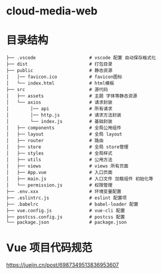 <!--
 * @Author: your name
 * @Date: 2021-07-26 10:27:19
 * @LastEditTime: 2021-07-26 20:06:23
 * @LastEditors: Please set LastEditors
 * @Description: In User Settings Edit
 * @FilePath: /cloud-media-web/README.md
-->
# cloud-media-web

# 目录结构
```
├── .vscode                    # vscode 配置 自动保存格式化
├── dist                       # 打包目录
├── public                     # 静态资源
│   │── favicon.ico            # favicon图标
│   └── index.html             # html模板
├── src                        # 源代码
│   ├── assets                 # 主题 字体等静态资源
│   └── axios                  # 请求封装
│        │── api               # 所有请求
│        │── http.js           # 请求方法封装
│        └── index.js          # 基础封装
│   ├── components             # 全局公用组件
│   ├── layout                 # 全局 layout
│   ├── router                 # 路由
│   ├── store                  # 全局 store管理
│   ├── styles                 # 全局样式
│   ├── utils                  # 公用方法
│   ├── views                  # views 所有页面
│   ├── App.vue                # 入口页面
│   ├── main.js                # 入口文件 加载组件 初始化等
│   └── permission.js          # 权限管理
├── .env.xxx                   # 环境变量配置
├── .eslintrc.js               # eslint 配置项
├── .babelrc                   # babel-loader 配置
├── vue.config.js              # vue-cli 配置
├── postcss.config.js          # postcss 配置
└── package.json               # package.json
```
# Vue 项目代码规范
https://juejin.cn/post/6987349513836953607
